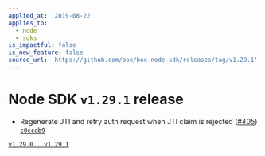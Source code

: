 ```yaml
---
applied_at: '2019-08-22'
applies_to:
  - node
  - sdks
is_impactful: false
is_new_feature: false
source_url: 'https://github.com/box/box-node-sdk/releases/tag/v1.29.1'
---
```

# Node SDK `v1.29.1` release

* Regenerate JTI and retry auth request when JTI claim is rejected ([#405](https://github.com/box/box-node-sdk/pull/405))  [`c0ccdb9`](https://github.com/box/box-node-sdk/commit/c0ccdb9)

[`v1.29.0...v1.29.1`](https://github.com/box/box-node-sdk/compare/`v1.29.0...v1.29.1`)
